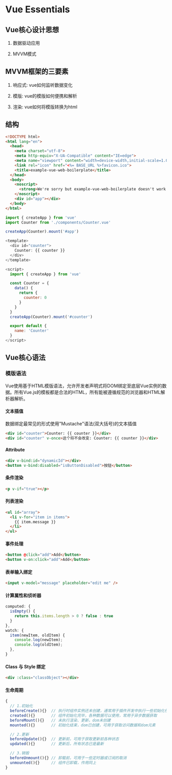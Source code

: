 # Vue Essentials

## Vue核心设计思想

1. 数据驱动应用

2. MVVM模式

## MVVM框架的三要素

1. 响应式: vue如何监听数据变化

2. 模版: vue的模版如何便携和解析

3. 渲染: vue如何将模版转换为html

## 结构

```html
<!DOCTYPE html>
<html lang="en">
  <head>
    <meta charset="utf-8">
    <meta http-equiv="X-UA-Compatible" content="IE=edge">
    <meta name="viewport" content="width=device-width,initial-scale=1.0">
    <link rel="icon" href="<%= BASE_URL %>favicon.ico">
    <title>example-vue-web-boilerplate</title>
  </head>
  <body>
    <noscript>
      <strong>We're sorry but example-vue-web-boilerplate doesn't work properly without JavaScript enabled. Please enable it to continue.</strong>
    </noscript>
    <div id="app"></div>
  </body>
</html>
```

```js
import { createApp } from 'vue'
import Counter from './components/Counter.vue'

createApp(Counter).mount('#app')
```

```js
<template>
  <div id="counter">
    Counter: {{ counter }}
  </div>
</template>

<script>
  import { createApp } from 'vue'

  const Counter = {
    data() {
      return {
        counter: 0
      }
    }
  }
  createApp(Counter).mount('#counter')

  export default {
    name: 'Counter'
  }
</script>
```

## Vue核心语法

### 模版语法

Vue使用基于HTML模版语法，允许开发者声明式将DOM绑定至底层Vue实例的数据。所有Vue.js的模板都是合法的HTML，所有能被遵循规范的浏览器和HTML解析器解析。

#### 文本插值

数据绑定最常见的形式使用"Mustache"语法(双大括号)的文本插值

```html
<div id="counter">Counter: {{ counter }}</div>
<div id="counter" v-once>这个将不会改变: Counter: {{ counter }}</div>
```

#### Attribute

```html
<div v-bind:id="dynamicId"></div>
<button v-bind:disabled="isButtonDisabled">按钮</button>
```

#### 条件渲染

```html
<p v-if="true"></p>
```

#### 列表渲染

```html
<ul id="array">
  <li v-for="item in items">
    {{ item.message }}
  </li>
</ul>
```

#### 事件处理

```html
<button @click="add">Add</button>
<button v-on:click="add">Add</button>
```

#### 表单输入绑定

```html
<input v-model="message" placeholder="edit me" />
```

#### 计算属性和侦听器

```js
computed: {
  isEmpty() {
    return this.items.length > 0 ? false : true
  }
},
watch: {
  item(newItem, oldItem) {
    console.log(newItem);
    console.log(oldItem);
  },
}
```

#### Class 与 Style 绑定

```html
<div :class="classObject"></div>
```

#### 生命周期

```js
{
  // 1.初始化
  beforeCreate(){}  // 执行时组件实例还未创建，通常用于插件开发中执行一些初始化任务
  created(){}       // 组件初始化完毕，各种数据可以使用，常用于异步数据获取
  beforeMount(){}   // 未执行渲染、更新，dom未创建
  mounted(){}       // 初始化结束，dom已创建，可用于获取访问数据和dom元素

  // 2.更新
  beforeUpdate(){}  // 更新前，可用于获取更新前各种状态
  updated(){}       // 更新后，所有状态已是最新

  // 3.销毁
  beforeUnmount(){} // 卸载前，可用于一些定时器或订阅的取消
  unmounted(){}     // 组件已卸载，作用同上
}
```
